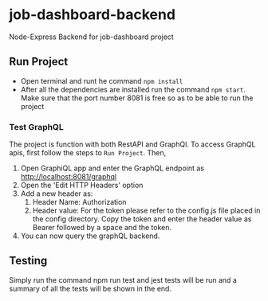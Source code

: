# job-dashboard-backend
Node-Express Backend for job-dashboard project

## Run Project
- Open terminal and runt he command ```npm install```
- After all the dependencies are installed run the command ```npm start```.
Make sure that the port number 8081 is free so as to be able to run the project

### Test GraphQL
The project is function with both RestAPI and GraphQl.
To access GraphQL apis, first follow the steps to `Run Project`. Then, 
1. Open GraphiQL app and enter the GraphQL endpoint as [http://localhost:8081/graphql](http://localhost:8081/graphql)
2.  Open the 'Edit HTTP Headers' option
3.  Add a new header as:
    1. Header Name: Authorization
    2. Header value: For the token please refer to the config.js file placed in the config directory. Copy the token and enter the header value as Bearer followed by a space and the token.
4. You can now query the graphQL backend.

## Testing
Simply run the command npm run test and jest tests will be run and a summary of all the tests will be shown in the end. 
